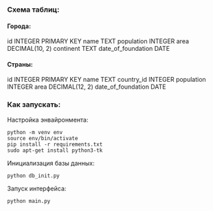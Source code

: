 ### Схема таблиц:

#### Города:
id INTEGER PRIMARY KEY
name TEXT
population INTEGER
area DECIMAL(10, 2)
continent TEXT
date_of_foundation DATE

#### Страны:
id INTEGER PRIMARY KEY
name TEXT
country_id INTEGER
population INTEGER
area DECIMAL(12, 2)
date_of_foundation DATE

### Как запускать:
Настройка энвайронмента:
```
python -m venv env
source env/bin/activate
pip install -r requirements.txt
sudo apt-get install python3-tk
```

Инициализация базы данных:
```
python db_init.py
```
Запуск интерфейса:
```
python main.py
```